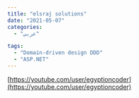 ```yaml
---
title: "elsraj solutions"
date: "2021-05-07"
categories:
  - "عربي"

tags:
  - "Domain-driven design DDD"
  - "ASP.NET"
---
```


[https://youtube.com/user/egyptioncoder](https://youtube.com/user/egyptioncoder)
